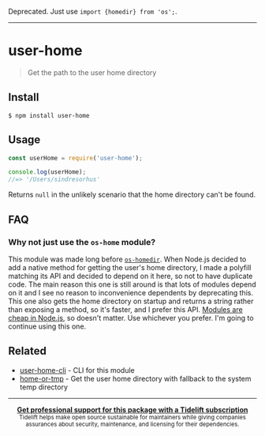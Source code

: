 Deprecated. Just use `import {homedir} from 'os';`.

---

# user-home

> Get the path to the user home directory


## Install

```
$ npm install user-home
```


## Usage

```js
const userHome = require('user-home');

console.log(userHome);
//=> '/Users/sindresorhus'
```

Returns `null` in the unlikely scenario that the home directory can't be found.


## FAQ

### Why not just use the `os-home` module?

This module was made long before [`os-homedir`](https://github.com/sindresorhus/os-homedir). When Node.js decided to add a native method for getting the user's home directory, I made a polyfill matching its API and decided to depend on it here, so not to have duplicate code. The main reason this one is still around is that lots of modules depend on it and I see no reason to inconvenience dependents by deprecating this. This one also gets the home directory on startup and returns a string rather than exposing a method, so it's faster, and I prefer this API. [Modules are cheap in Node.js](https://github.com/sindresorhus/ama/issues/10#issuecomment-117766328), so doesn't matter. Use whichever you prefer. I'm going to continue using this one.


## Related

- [user-home-cli](https://github.com/sindresorhus/user-home-cli) - CLI for this module
- [home-or-tmp](https://github.com/sindresorhus/home-or-tmp) - Get the user home directory with fallback to the system temp directory


---

<div align="center">
	<b>
		<a href="https://tidelift.com/subscription/pkg/npm-user-home?utm_source=npm-user-home&utm_medium=referral&utm_campaign=readme">Get professional support for this package with a Tidelift subscription</a>
	</b>
	<br>
	<sub>
		Tidelift helps make open source sustainable for maintainers while giving companies<br>assurances about security, maintenance, and licensing for their dependencies.
	</sub>
</div>
